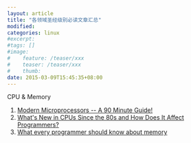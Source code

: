 ```yaml
---
layout: article
title: "各领域圣经级别必读文章汇总"
modified:
categories: linux
#excerpt:
#tags: []
#image:
#    feature: /teaser/xxx
#    teaser: /teaser/xxx
#    thumb:
date: 2015-03-09T15:45:35+08:00
---
```


CPU & Memory

1. [Modern Microprocessors -- A 90 Minute Guide!](http://www.lighterra.com/papers/modernmicroprocessors/)
2. [What's New in CPUs Since the 80s and How Does It Affect Programmers?](http://danluu.com/new-cpu-features/)
3. [What every programmer should know about memory](https://www.google.com/url?sa=t&rct=j&q=&esrc=s&source=web&cd=1&cad=rja&uact=8&ved=0CB8QFjAA&url=http%3A%2F%2Fwww.akkadia.org%2Fdrepper%2Fcpumemory.pdf&ei=RVD9VNfeCpH-yQSYj4GADw&usg=AFQjCNHusTHdrOCrTp8oD3nrWSg_Pei7QA&sig2=oj5BNubf-70WUr7lwjt76A&bvm=bv.87611401,d.aWw)

